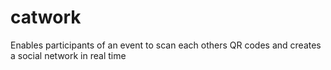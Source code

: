 # catwork
Enables participants of an event to scan each others QR codes and creates a social network in real time
